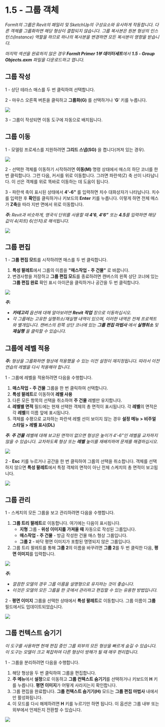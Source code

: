 # 1.5 - 그룹 객체

_FormIt의 그룹은 Revit의 패밀리 및 SketchUp의 구성요소와 유사하게 작동합니다. 다른 객체를 그룹화하면 해당 형상이 결합되지 않습니다. 그룹 복사본은 원본 형상의 인스턴스(Instance) 역할을 하므로 하나의 복사본을 변경하면 모든 복사본이 영향을 받습니다._

_마지막 섹션을 완료하지 않은 경우_ _**FormIt Primer 1부 데이터세트**에서_ _**1.5 - Group Objects.axm**_ _파일을 다운로드하고 엽니다._

## **그룹 작성**

1 - 상단 테라스 매스를 두 번 클릭하여 선택합니다.

2 - 마우스 오른쪽 버튼을 클릭하고 **그룹화(G)** 를 선택하거나 ‘**G**’ 키를 누릅니다.

![](<../../.gitbook/assets/0 (1).jpeg>)

3 - 그룹이 작성되면 이동 도구에 자동으로 배치됩니다.

## **그룹 이동**

1 - 모델링 프로세스를 지원하려면 **그리드 스냅(SG)** 을 켭니다(꺼져 있는 경우).

![](<../../.gitbook/assets/1 (14).png>)

2 - 선택한 객체를 이동하기 시작하려면 **이동(M)** 명령 상태에서 매스의 하단 코너를 한 번 클릭합니다. 그런 다음, 커서를 위로 이동합니다. 그러면 파란색(Z) 축 선이 나타납니다. 이 선은 객체를 위로 똑바로 이동하는 데 도움이 됩니다.

3 - 파란색 축이 표시된 상태에서 **4'-6"** 를 입력하면 치수 대화상자가 나타납니다. 치수를 입력한 후 **확인**를 클릭하거나 키보드의 **Enter** 키를 누릅니다. 이렇게 하면 전체 매스가 **Z축**을 따라 지반 면에서 위로 이동합니다.

_**주:**_ _Revit과 비슷하게, 영국식 단위를 사용할 때_ _**4’6**,_ _**4’6”**_ _또는_ _**4.5**를 입력하면 해당 값이 4(피트) 6(인치)로 해석됩니다._

![](<../../.gitbook/assets/2 (2).png>)

## **그룹 편집**

1 - **그룹 편집 모드**를 시작하려면 매스를 두 번 클릭합니다.

1. **특성 팔레트**에서 그룹의 이름을 **"매스작업 - 주 건물"** 로 바꿉니다.
2. 변경사항을 저장하고 **그룹 편집 모드**를 종료하려면 캔버스의 왼쪽 상단 코너에 있는 **그룹 편집 완료** 확인 표시 아이콘을 클릭하거나 공간을 두 번 클릭합니다.

![](<../../.gitbook/assets/3 (12) (1).png>)

_**주:**_

* _**카테고리**_ _옵션에 대해 알아보려면_ _**Revit 작업**_ _장으로 이동하십시오._‌
* _각 그룹에는 고유한 실행취소/재실행 내역이 있으며, 이러한 내역은 전체 프로젝트와 별개입니다. 캔버스의 왼쪽 상단 코너에 있는_ _**그룹 편집 마법사**_ _에서_ _**실행취소**_ _및_ _**재실행**_ _을 클릭할 수 있습니다._

## **그룹에 레벨 적용**

_**주:**_ _형상을 그룹화하면 형상에 적용했을 수 있는 이전 설정이 재지정됩니다. 따라서 이전 연습의 레벨을 다시 적용해야 합니다._

1 - 그룹에 레벨을 적용하려면 다음을 수행합니다.

1. **매스작업** **- 주 건물** 그룹을 한 번 클릭하여 선택합니다.
2. **특성 팔레트**로 이동하여 **레벨 사용**
3. 다른 모든 항목의 선택을 취소하여 **주 건물** 레벨만 유지합니다.
4. **레벨별 면적** 필드에는 현재 선택한 객체의 총 면적이 표시됩니다. 각 **레벨**의 면적은 각 **레벨**의 이름 앞에 표시됩니다.
5. 객체를 수평으로 교차하는 파란색 레벨 선이 보이지 않는 경우 **설정 메뉴 > 비주얼 스타일 > 레벨 표시(DL)**

_**주**:_ _**주 건물**_ _레벨에 대해 보고된 면적이 없으면 형상은 높이가 4’-6”인 레벨을 교차하지 않을 수 있습니다. 교차하도록 형상 또는_ _**레벨**_ _높이를 재배치하여 문제를 해결하십시오._

![](../../.gitbook/assets/levels-to-groups.png)

2 - **Esc** 키를 누르거나 공간을 한 번 클릭하여 그룹의 선택을 취소합니다. 객체를 선택하지 않으면 **특성 팔레트**에서 특정 객체의 면적이 아닌 전체 스케치의 총 면적이 보고됩니다.

![](<../../.gitbook/assets/5 (15).png>)

## **그룹 관리**

1 - 스케치의 모든 그룹을 보고 관리하려면 다음을 수행합니다.

1. **그룹 트리 팔레트**로 이동합니다. 여기에는 다음이 표시됩니다.
   * **지형** 그룹 - **위성 이미지를 가져올 때** 자동으로 작성된 그룹입니다.
   * **매스작업 - 주 건물** - 방금 작성한 건물 매스 형상 그룹입니다.
   * **그룹 2** - 바닥 평면 이미지가 포함된 명명되지 않은 그룹입니다.
2. 그룹 트리 팔레트를 통해 **그룹 2**의 이름을 바꾸려면 **그룹 2**를 두 번 클릭한 다음, **평면 이미지**를 입력합니다.

![](<../../.gitbook/assets/6 (4).png>)

_**주:**_

* _깔끔한 모델의 경우 그룹 이름을 설명형으로 유지하는 것이 좋습니다._
* _이것은 모델의 모든 그룹을 한 곳에서 관리하고 편집할 수 있는 유용한 방법입니다._

2 - **평면 이미지** 그룹을 선택한 상태에서 **특성 팔레트**로 이동합니다. 그룹 이름이 **그룹** 필드에서도 업데이트되었습니다.

![](<../../.gitbook/assets/7 (11).png>)

## **그룹 컨텍스트 숨기기**

_이 도구를 사용하면 현재 편집 중인 그룹 외부의 모든 형상을 빠르게 숨길 수 있습니다. 이 도구는 모델이 크고 복잡하여 다른 형상이 방해가 될 때 매우 편리합니다._

1 - 그룹을 분리하려면 다음을 수행합니다.

1. 해당 형상을 두 번 클릭하여 그룹을 편집합니다.
2. **주 메뉴**에서 **설정**으로 이동하고 **그룹 컨텍스트 숨기기**를 선택하거나 키보드의 **H** 키를 누릅니다. **평면 이미지**가 어떻게 사라지는지 확인합니다.
3. 그룹 편집을 완료합니다. **그룹 컨텍스트 숨기기(H)** 모드는 **그룹 편집 마법사** 내에서만 활성화됩니다.
4. 이 모드를 다시 해제하려면 **H** 키를 누르기만 하면 됩니다. 이 옵션은 그룹 내부 또는 외부에서 언제든지 전환할 수 있습니다.

![](<../../.gitbook/assets/8 (5).png>)
